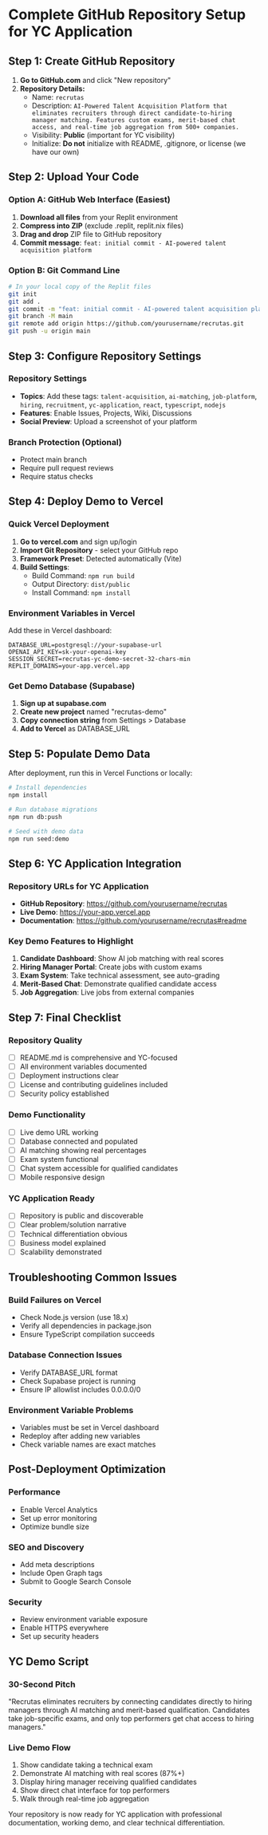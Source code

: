# Complete GitHub Repository Setup for YC Application

## Step 1: Create GitHub Repository

1. **Go to GitHub.com** and click "New repository"
2. **Repository Details:**
   - Name: `recrutas`
   - Description: `AI-Powered Talent Acquisition Platform that eliminates recruiters through direct candidate-to-hiring manager matching. Features custom exams, merit-based chat access, and real-time job aggregation from 500+ companies.`
   - Visibility: **Public** (important for YC visibility)
   - Initialize: **Do not** initialize with README, .gitignore, or license (we have our own)

## Step 2: Upload Your Code

### Option A: GitHub Web Interface (Easiest)
1. **Download all files** from your Replit environment
2. **Compress into ZIP** (exclude .replit, replit.nix files)
3. **Drag and drop** ZIP file to GitHub repository
4. **Commit message**: `feat: initial commit - AI-powered talent acquisition platform`

### Option B: Git Command Line
```bash
# In your local copy of the Replit files
git init
git add .
git commit -m "feat: initial commit - AI-powered talent acquisition platform"
git branch -M main
git remote add origin https://github.com/yourusername/recrutas.git
git push -u origin main
```

## Step 3: Configure Repository Settings

### Repository Settings
- **Topics**: Add these tags: `talent-acquisition`, `ai-matching`, `job-platform`, `hiring`, `recruitment`, `yc-application`, `react`, `typescript`, `nodejs`
- **Features**: Enable Issues, Projects, Wiki, Discussions
- **Social Preview**: Upload a screenshot of your platform

### Branch Protection (Optional)
- Protect main branch
- Require pull request reviews
- Require status checks

## Step 4: Deploy Demo to Vercel

### Quick Vercel Deployment
1. **Go to vercel.com** and sign up/login
2. **Import Git Repository** - select your GitHub repo
3. **Framework Preset**: Detected automatically (Vite)
4. **Build Settings**:
   - Build Command: `npm run build`
   - Output Directory: `dist/public`
   - Install Command: `npm install`

### Environment Variables in Vercel
Add these in Vercel dashboard:
```
DATABASE_URL=postgresql://your-supabase-url
OPENAI_API_KEY=sk-your-openai-key
SESSION_SECRET=recrutas-yc-demo-secret-32-chars-min
REPLIT_DOMAINS=your-app.vercel.app
```

### Get Demo Database (Supabase)
1. **Sign up at supabase.com**
2. **Create new project** named "recrutas-demo"
3. **Copy connection string** from Settings > Database
4. **Add to Vercel** as DATABASE_URL

## Step 5: Populate Demo Data

After deployment, run this in Vercel Functions or locally:
```bash
# Install dependencies
npm install

# Run database migrations
npm run db:push

# Seed with demo data
npm run seed:demo
```

## Step 6: YC Application Integration

### Repository URLs for YC Application
- **GitHub Repository**: https://github.com/yourusername/recrutas
- **Live Demo**: https://your-app.vercel.app
- **Documentation**: https://github.com/yourusername/recrutas#readme

### Key Demo Features to Highlight
1. **Candidate Dashboard**: Show AI job matching with real scores
2. **Hiring Manager Portal**: Create jobs with custom exams
3. **Exam System**: Take technical assessment, see auto-grading
4. **Merit-Based Chat**: Demonstrate qualified candidate access
5. **Job Aggregation**: Live jobs from external companies

## Step 7: Final Checklist

### Repository Quality
- [ ] README.md is comprehensive and YC-focused
- [ ] All environment variables documented
- [ ] Deployment instructions clear
- [ ] License and contributing guidelines included
- [ ] Security policy established

### Demo Functionality
- [ ] Live demo URL working
- [ ] Database connected and populated
- [ ] AI matching showing real percentages
- [ ] Exam system functional
- [ ] Chat system accessible for qualified candidates
- [ ] Mobile responsive design

### YC Application Ready
- [ ] Repository is public and discoverable
- [ ] Clear problem/solution narrative
- [ ] Technical differentiation obvious
- [ ] Business model explained
- [ ] Scalability demonstrated

## Troubleshooting Common Issues

### Build Failures on Vercel
- Check Node.js version (use 18.x)
- Verify all dependencies in package.json
- Ensure TypeScript compilation succeeds

### Database Connection Issues
- Verify DATABASE_URL format
- Check Supabase project is running
- Ensure IP allowlist includes 0.0.0.0/0

### Environment Variable Problems
- Variables must be set in Vercel dashboard
- Redeploy after adding new variables
- Check variable names are exact matches

## Post-Deployment Optimization

### Performance
- Enable Vercel Analytics
- Set up error monitoring
- Optimize bundle size

### SEO and Discovery
- Add meta descriptions
- Include Open Graph tags
- Submit to Google Search Console

### Security
- Review environment variable exposure
- Enable HTTPS everywhere
- Set up security headers

## YC Demo Script

### 30-Second Pitch
"Recrutas eliminates recruiters by connecting candidates directly to hiring managers through AI matching and merit-based qualification. Candidates take job-specific exams, and only top performers get chat access to hiring managers."

### Live Demo Flow
1. Show candidate taking a technical exam
2. Demonstrate AI matching with real scores (87%+)
3. Display hiring manager receiving qualified candidates
4. Show direct chat interface for top performers
5. Walk through real-time job aggregation

Your repository is now ready for YC application with professional documentation, working demo, and clear technical differentiation.